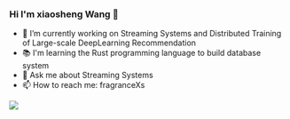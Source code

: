 ### Hi I'm xiaosheng Wang 👋

- 🔭 I’m currently working on Streaming Systems and Distributed Training of Large-scale DeepLearning Recommendation
- 📚 I'm learning the Rust programming language to build database system
- 💬 Ask me about Streaming Systems
- 📫 How to reach me: fragranceXs


![](https://github-readme-stats.vercel.app/api?username=xiaoshengMr)

